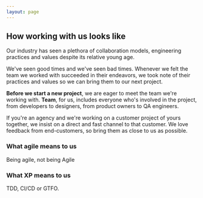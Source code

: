 ```yaml
---
layout: page
---
```

## How working with us looks like

Our industry has seen a plethora of collaboration models, engineering practices and values despite its relative young age.

We've seen good times and we've seen bad times. Whenever we felt the team we worked with succeeded in their endeavors, we took note of their practices and values so we can bring them to our next project.

**Before we start a new project**, we are eager to meet the team we're working with. **Team**, for us, includes everyone who's involved in the project, from developers to designers, from product owners to QA engineers.

If you're an agency and we're working on a customer project of yours together, we insist on a direct and fast channel to that customer. We love feedback from end-customers, so bring them as close to us as possible.


### What agile means to us


Being agile, not being Agile


### What XP means to us


TDD, CI/CD or GTFO.